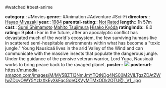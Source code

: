 #watched #best-anime

**category**:: #Movies
**genre**:: #Animation #Adventure #Sci-Fi
**directors**:: [Hayao Miyazaki](https://www.imdb.com/name/nm0594503/?ref_=tt_ov_dr)
**year**:: [1984](https://www.imdb.com/title/tt0087544/releaseinfo?ref_=tt_ov_rdat)
**parental-rating**:: [Not Rated](https://www.imdb.com/title/tt0057565/parentalguide/certificates?ref_=tt_ov_pg)
**length**:: 1h 57m
**cast**:: [Sumi Shimamoto](https://www.imdb.com/name/nm0793585/?ref_=tt_ov_st) [Mahito Tsujimura](https://www.imdb.com/name/nm0875332/?ref_=tt_ov_st) [Hisako Kyôda](https://www.imdb.com/name/nm0477449/?ref_=tt_ov_st)
**ratingImdb**:: 8.0
**rating**:: 9
**plot**:: Far in the future, after an apocalyptic conflict has devastated much of the world's ecosystem, the few surviving humans live in scattered semi-hospitable environments within what has become a "toxic jungle." Young Nausicaä lives in the arid Valley of the Wind and can communicate with the massive insects that populate the dangerous jungle. Under the guidance of the pensive veteran warrior, Lord Yupa, Nausicaä works to bring peace back to the ravaged planet.
**poster**:: [![](https://m.media-amazon.com/images/M/MV5BZTI3NmJmYTQtNDg4NS00M2VlLTgzZDAtZWIwZDcyOWY5YzIzXkEyXkFqcGdeQXVyMTMxODk2OTU@._V1_.jpg)](https://www.imdb.com/title/tt0087544/?ref_=nv_sr_srsg_0)
**posterurl**:: https://m.media-amazon.com/images/M/MV5BZTI3NmJmYTQtNDg4NS00M2VlLTgzZDAtZWIwZDcyOWY5YzIzXkEyXkFqcGdeQXVyMTMxODk2OTU@._V1_.jpg